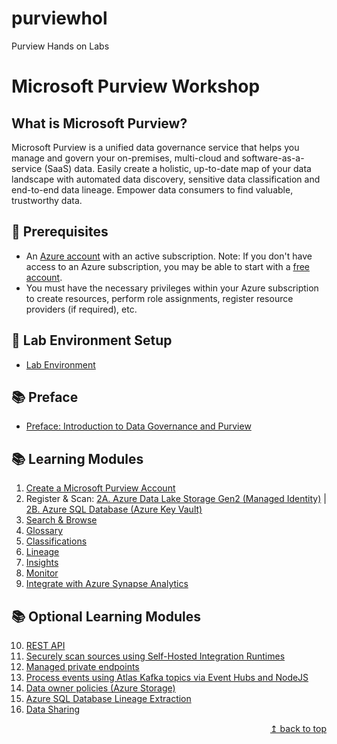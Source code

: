 # purviewhol
Purview Hands on Labs
# Microsoft Purview Workshop

## What is Microsoft Purview?

Microsoft Purview is a unified data governance service that helps you manage and govern your on-premises, multi-cloud and software-as-a-service (SaaS) data. Easily create a holistic, up-to-date map of your data landscape with automated data discovery, sensitive data classification and end-to-end data lineage. Empower data consumers to find valuable, trustworthy data.

## :thinking: Prerequisites

* An [Azure account](https://azure.microsoft.com/free/) with an active subscription. Note: If you don't have access to an Azure subscription, you may be able to start with a [free account](https://www.azure.com/free).
* You must have the necessary privileges within your Azure subscription to create resources, perform role assignments, register resource providers (if required), etc.

## :test_tube: Lab Environment Setup

* [Lab Environment](./modules/module00.md)

## :books: Preface

* [Preface: Introduction to Data Governance and Purview](./modules/preface.md)

## :books: Learning Modules

1. [Create a Microsoft Purview Account](./modules/module01.md)
2. Register & Scan: [2A. Azure Data Lake Storage Gen2 (Managed Identity)](./modules/module02a.md) | [2B. Azure SQL Database (Azure Key Vault)](./modules/module02b.md)
3. [Search & Browse](./modules/module03.md)
4. [Glossary](./modules/module04.md)
5. [Classifications](./modules/module05.md)
6. [Lineage](./modules/module06.md)
7. [Insights](./modules/module07.md)
8. [Monitor](./modules/module08.md)
9. [Integrate with Azure Synapse Analytics](./modules/module09.md)

## :books: Optional Learning Modules

10. [REST API](./modules/module10.md)
11. [Securely scan sources using Self-Hosted Integration Runtimes](./modules/module11.md)
12. [Managed private endpoints](./modules/module12.md)
13. [Process events using Atlas Kafka topics via Event Hubs and NodeJS](./modules/module13.md)
14. [Data owner policies (Azure Storage)](./modules/module14.md)
15. [Azure SQL Database Lineage Extraction](./modules/module15.md)
16. [Data Sharing](./modules/module16.md)

<div align="right"><a href="#microsoft-purview-workshop">↥ back to top</a></div>

